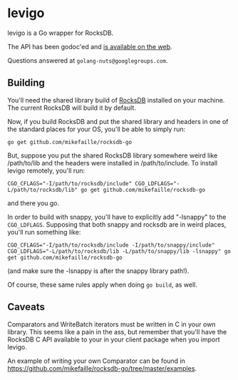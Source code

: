 # levigo

levigo is a Go wrapper for RocksDB.

The API has been godoc'ed and [is available on the
web](https://github.com/mikefaille/rocksdb-go).

Questions answered at `golang-nuts@googlegroups.com`.

## Building

You'll need the shared library build of
[RocksDB](https://github.com/facebook/rocksdb) installed on your machine. The
current RocksDB will build it by default.

Now, if you build RocksDB and put the shared library and headers in one of the
standard places for your OS, you'll be able to simply run:

    go get github.com/mikefaille/rocksdb-go

But, suppose you put the shared RocksDB library somewhere weird like
/path/to/lib and the headers were installed in /path/to/include. To install
levigo remotely, you'll run:

    CGO_CFLAGS="-I/path/to/rocksdb/include" CGO_LDFLAGS="-L/path/to/rocksdb/lib" go get github.com/mikefaille/rocksdb-go

and there you go.

In order to build with snappy, you'll have to explicitly add "-lsnappy" to the
`CGO_LDFLAGS`. Supposing that both snappy and rocksdb are in weird places,
you'll run something like:

    CGO_CFLAGS="-I/path/to/rocksdb/include -I/path/to/snappy/include"
    CGO_LDFLAGS="-L/path/to/rocksdb/lib -L/path/to/snappy/lib -lsnappy" go get github.com/mikefaille/rocksdb-go

(and make sure the -lsnappy is after the snappy library path!).

Of course, these same rules apply when doing `go build`, as well.

## Caveats

Comparators and WriteBatch iterators must be written in C in your own
library. This seems like a pain in the ass, but remember that you'll have the
RocksDB C API available to your in your client package when you import levigo.

An example of writing your own Comparator can be found in
<https://github.com/mikefaille/rocksdb-go/tree/master/examples>.
